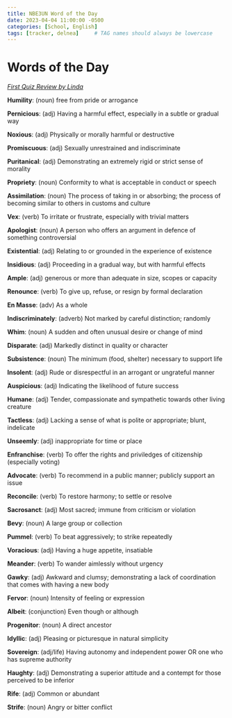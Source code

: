 ```yaml
---
title: NBE3UN Word of the Day
date: 2023-04-04 11:00:00 -0500
categories: [School, English]
tags: [tracker, delnea]     # TAG names should always be lowercase
---
```


# Words of the Day

[_First Quiz Review by Linda_](https://quizlet.com/_cx3jaj?x=1jqt&i=42roy7)

**Humility**: (noun) free from pride or arrogance

**Pernicious**: (adj) Having a harmful effect, especially in a subtle or gradual way

**Noxious**: (adj) Physically or morally harmful or destructive

**Promiscuous**: (adj) Sexually unrestrained and indiscriminate

**Puritanical**: (adj) Demonstrating an extremely rigid or strict sense of morality

**Propriety**: (noun) Conformity to what is acceptable in conduct or speech

**Assimilation**: (noun) The process of taking in or absorbing; the process of becoming similar to others in customs and culture

**Vex**: (verb) To irritate or frustrate, especially with trivial matters

**Apologist**: (noun) A person who offers an argument in defence of something controversial

**Existential**: (adj) Relating to or grounded in the experience of existence

**Insidious**: (adj) Proceeding in a gradual way, but with harmful effects

**Ample**: (adj) generous or more than adequate in size, scopes or capacity

**Renounce**: (verb) To give up, refuse, or resign by formal declaration

**En Masse**: (adv) As a whole

**Indiscriminately**: (adverb) Not marked by careful distinction; randomly

**Whim**: (noun) A sudden and often unusual desire or change of mind

**Disparate**: (adj) Markedly distinct in quality or character

**Subsistence**: (noun) The minimum (food, shelter) necessary to support life

**Insolent**: (adj) Rude or disrespectful in an arrogant or ungrateful manner

**Auspicious**: (adj) Indicating the likelihood of future success

**Humane**: (adj) Tender, compassionate and sympathetic towards other living creature

**Tactless**: (adj) Lacking a sense of what is polite or appropriate; blunt, indelicate

**Unseemly**: (adj) inappropriate for time or place

**Enfranchise**: (verb) To offer the rights and priviledges of citizenship (especially voting)

**Advocate**:  (verb) To recommend in a public manner; publicly support an issue

**Reconcile**: (verb) To restore harmony; to settle or resolve

**Sacrosanct**: (adj) Most sacred; immune from criticism or violation

**Bevy**: (noun) A large group or collection

**Pummel**: (verb) To beat aggressively; to strike repeatedly

**Voracious**: (adj) Having a huge appetite, insatiable

**Meander**: (verb) To wander aimlessly without urgency

**Gawky**: (adj) Awkward and clumsy; demonstrating a lack of coordination that comes with having a new body

**Fervor**: (noun) Intensity of feeling or expression

**Albeit**: (conjunction) Even though or although

**Progenitor**: (noun) A direct ancestor

**Idyllic**: (adj) Pleasing or picturesque in natural simplicity

**Sovereign**: (adj/life) Having autonomy and independent power OR one who has supreme authority

**Haughty**: (adj) Demonstrating a superior attitude and a contempt for those perceived to be inferior

**Rife**: (adj) Common or abundant

**Strife**: (noun) Angry or bitter conflict
